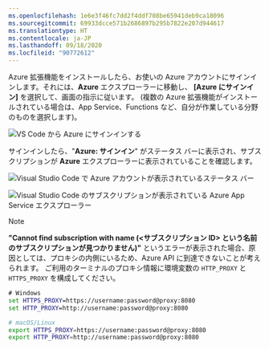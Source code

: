 ```yaml
---
ms.openlocfilehash: 1e6e3f46fc7dd2f4ddf708be65941deb9ca18096
ms.sourcegitcommit: 69933dcce571b2686897b295b7822e207d944617
ms.translationtype: HT
ms.contentlocale: ja-JP
ms.lasthandoff: 09/18/2020
ms.locfileid: "90772612"
---
```

Azure 拡張機能をインストールしたら、お使いの Azure アカウントにサインインします。それには、**Azure** エクスプローラーに移動し、 **[Azure にサインイン]** を選択して、画面の指示に従います。 (複数の Azure 拡張機能がインストールされている場合は、App Service、Functions など、自分が作業している分野のものを選択します)。

![VS Code から Azure にサインインする](../media/deploy-azure/sign-in-to-azure-through-visual-studio-code.png)

サインインしたら、"**Azure: サインイン**" がステータス バーに表示され、サブスクリプションが **Azure** エクスプローラーに表示されていることを確認します。

![Visual Studio Code で Azure アカウントが表示されているステータス バー](../media/deploy-azure/azure-account-status-bar-in-visual-studio-code.png)

![Visual Studio Code のサブスクリプションが表示されている Azure App Service エクスプローラー](../media/deploy-azure/view-azure-subscription-in-visual-studio-code-app-service-explorer.png)

> [!NOTE]
> **"Cannot find subscription with name <subscription ID> (<サブスクリプション ID> という名前のサブスクリプションが見つかりません)"** というエラーが表示された場合、原因としては、プロキシの内側にいるため、Azure API に到達できないことが考えられます。 ご利用のターミナルのプロキシ情報に環境変数の `HTTP_PROXY` と `HTTPS_PROXY` を構成してください。
>
> ```cmd
> # Windows
> set HTTPS_PROXY=https://username:password@proxy:8080
> set HTTP_PROXY=http://username:password@proxy:8080
> ```
>
> ```bash
> # macOS/Linux
> export HTTPS_PROXY=https://username:password@proxy:8080
> export HTTP_PROXY=http://username:password@proxy:8080
> ```
